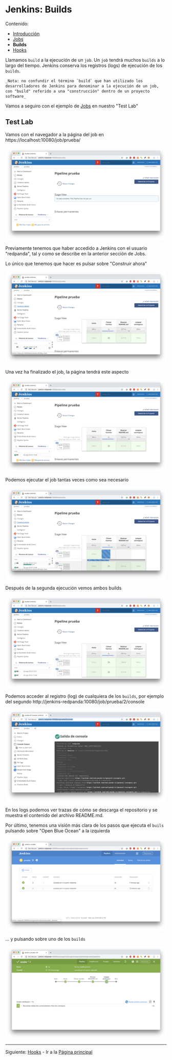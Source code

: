 # Jenkins: Builds

Contenido:

- [Introducción](../jenkins.md)
- [Jobs](jenkins-jobs.md)
- **Builds**
- [Hooks](jenkins-hooks.md)

Llamamos `build` a la ejecución de un `job`. Un `job` tendrá muchos `builds` a lo largo del tiempo. Jenkins conserva los registros (logs) de ejecución de los `builds`.

    _Nota: no confundir el término `build` que han utilizado los desarrolladores de Jenkins para denominar a la ejecución de un job, con "build" referido a una "construcción" dentro de un proyecto software_

Vamos a seguiro con el ejemplo de [Jobs](jenkins-jobs.md) en nuestro "Test Lab"


## Test Lab

Vamos con el navegador a la página del job en https://localhost:10080/job/prueba/

![Jenkins - Job listo](img/jenkins-job-ready.png?raw=true "Jenkins - Job listo")

Previamente tenemos que haber accedido a Jenkins con el usuario "redpanda", tal y como se describe en la anterior sección de Jobs.

Lo único que tenemos que hacer es pulsar sobre "Construir ahora"

![Jenkins - Construyendo](img/jenkins-building.png?raw=true "Jenkins - Construyendo")

Una vez ha finalizado el job, la página tendrá este aspecto

![Jenkins - Construcción finalizada](img/jenkins-build-finished.png?raw=true "Jenkins - Construcción finalizada")

Podemos ejecutar el job tantas veces como sea necesario

![Jenkins - Construyendo de nuevo](img/jenkins-building-secondtry.png?raw=true "Jenkins - Construyendo de nuevo")

Después de la segunda ejecución vemos ambos builds

![Jenkins - Segunda construcción finalizada](img/jenkins-build-finished-secondtry.png?raw=true "Jenkins - Segunda construcción finalizada")

Podemos acceder al registro (log) de cualquiera de los `builds`, por ejemplo del segundo http://jenkins-redpanda:10080/job/prueba/2/console

![Jenkins - Registro](img/jenkins-build-log.png?raw=true "Jenkins - Registro")

En los logs podemos ver trazas de cómo se descarga el repositorio y se muestra el contenido del archivo README.md.

Por último, tenemos una visión más clara de los pasos que ejecuta el `buils` pulsando sobre "Open Blue Ocean" a la izquierda

![Jenkins - Blue Ocean](img/jenkins-blue-ocean-overview.png?raw=true "Jenkins - Blue Ocean")

... y pulsando sobre uno de los `builds`

![Jenkins - Blue Ocean, build detallado](img/jenkins-blue-ocean-build-details.png?raw=true "Jenkins - Blue Ocean, build detallado")

---

Siguiente: [Hooks](jenkins-hooks.md) - Ir a la [Página principal](../toc.md)
